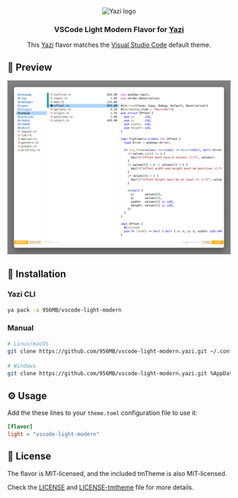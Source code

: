 <div align="center">
<img src="https://github.com/sxyazi/yazi/blob/main/assets/logo.png?raw=true" alt="Yazi logo" width="20%">
</div>

<h3 align="center">
	VSCode Light Modern Flavor for <a href="https://github.com/sxyazi/yazi">Yazi</a>
</h3>

<div align="center">
	This <a href="https://github.com/sxyazi/yazi">Yazi</a>  flavor matches the <a href="https://code.visualstudio.com/">Visual Studio Code</a> default theme.
</div>

## 👀 Preview

<img src="img/preview.png" width="600" />

## 🎨 Installation

### Yazi CLI

```bash
ya pack -a 956MB/vscode-light-modern
```

### Manual

```bash
# Linux/macOS
git clone https://github.com/956MB/vscode-light-modern.yazi.git ~/.config/yazi/flavors/vscode-light-modern.yazi

# Windows
git clone https://github.com/956MB/vscode-light-modern.yazi.git %AppData%\yazi\config\flavors\vscode-light-modern.yazi
```

## ⚙️ Usage

Add the these lines to your `theme.toml` configuration file to use it:

```toml
[flavor]
light = "vscode-light-modern"
```

## 📜 License

The flavor is MIT-licensed, and the included tmTheme is also MIT-licensed.

Check the [LICENSE](LICENSE) and [LICENSE-tmtheme](LICENSE-tmtheme) file for more details.
